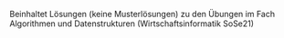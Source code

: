 Beinhaltet Lösungen (keine Musterlösungen) zu den Übungen im Fach Algorithmen und Datenstrukturen (Wirtschaftsinformatik SoSe21)
